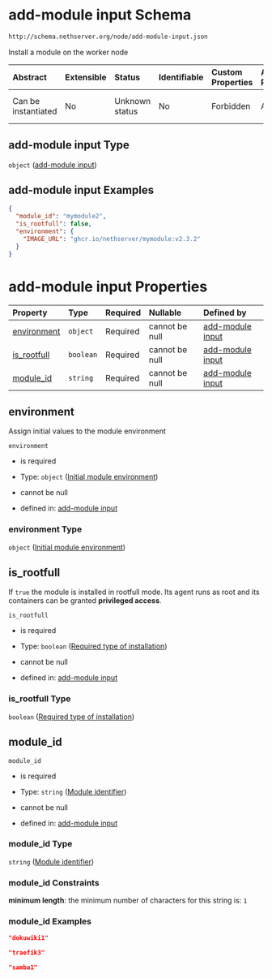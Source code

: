# add-module input Schema

```txt
http://schema.nethserver.org/node/add-module-input.json
```

Install a module on the worker node

| Abstract            | Extensible | Status         | Identifiable | Custom Properties | Additional Properties | Access Restrictions | Defined In                                                                 |
| :------------------ | :--------- | :------------- | :----------- | :---------------- | :-------------------- | :------------------ | :------------------------------------------------------------------------- |
| Can be instantiated | No         | Unknown status | No           | Forbidden         | Allowed               | none                | [add-module-input.json](node/add-module-input.json "open original schema") |

## add-module input Type

`object` ([add-module input](add-module-input.md))

## add-module input Examples

```json
{
  "module_id": "mymodule2",
  "is_rootfull": false,
  "environment": {
    "IMAGE_URL": "ghcr.io/nethserver/mymodule:v2.3.2"
  }
}
```

# add-module input Properties

| Property                     | Type      | Required | Nullable       | Defined by                                                                                                                                                         |
| :--------------------------- | :-------- | :------- | :------------- | :----------------------------------------------------------------------------------------------------------------------------------------------------------------- |
| [environment](#environment)  | `object`  | Required | cannot be null | [add-module input](add-module-input-properties-initial-module-environment.md "http://schema.nethserver.org/node/add-module-input.json#/properties/environment")    |
| [is\_rootfull](#is_rootfull) | `boolean` | Required | cannot be null | [add-module input](add-module-input-properties-required-type-of-installation.md "http://schema.nethserver.org/node/add-module-input.json#/properties/is_rootfull") |
| [module\_id](#module_id)     | `string`  | Required | cannot be null | [add-module input](add-module-input-properties-module-identifier.md "http://schema.nethserver.org/node/add-module-input.json#/properties/module_id")               |

## environment

Assign initial values to the module environment

`environment`

*   is required

*   Type: `object` ([Initial module environment](add-module-input-properties-initial-module-environment.md))

*   cannot be null

*   defined in: [add-module input](add-module-input-properties-initial-module-environment.md "http://schema.nethserver.org/node/add-module-input.json#/properties/environment")

### environment Type

`object` ([Initial module environment](add-module-input-properties-initial-module-environment.md))

## is\_rootfull

If `true` the module is installed in rootfull mode.
Its agent runs as root and its containers can be granted **privileged access**.

`is_rootfull`

*   is required

*   Type: `boolean` ([Required type of installation](add-module-input-properties-required-type-of-installation.md))

*   cannot be null

*   defined in: [add-module input](add-module-input-properties-required-type-of-installation.md "http://schema.nethserver.org/node/add-module-input.json#/properties/is_rootfull")

### is\_rootfull Type

`boolean` ([Required type of installation](add-module-input-properties-required-type-of-installation.md))

## module\_id



`module_id`

*   is required

*   Type: `string` ([Module identifier](add-module-input-properties-module-identifier.md))

*   cannot be null

*   defined in: [add-module input](add-module-input-properties-module-identifier.md "http://schema.nethserver.org/node/add-module-input.json#/properties/module_id")

### module\_id Type

`string` ([Module identifier](add-module-input-properties-module-identifier.md))

### module\_id Constraints

**minimum length**: the minimum number of characters for this string is: `1`

### module\_id Examples

```json
"dokuwiki1"
```

```json
"traefik3"
```

```json
"samba1"
```
